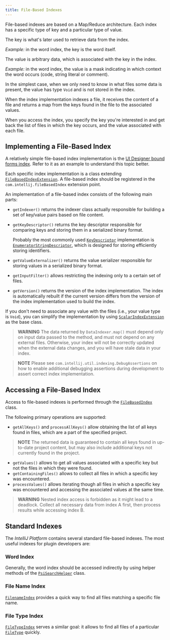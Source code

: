 ```yaml
---
title: File-Based Indexes
---
```

<!-- Copyright 2000-2020 JetBrains s.r.o. and other contributors. Use of this source code is governed by the Apache 2.0 license that can be found in the LICENSE file. -->

File-based indexes are based on a Map/Reduce architecture. Each index has a specific type of key and a particular type of value.

The key is what's later used to retrieve data from the index.

*Example:* in the word index, the key is the word itself.

The value is arbitrary data, which is associated with the key in the index.

*Example:* in the word index, the value is a mask indicating in which context the word occurs (code, string literal or comment).

In the simplest case, when we only need to know in what files some data is present, the value has type `Void` and is not stored in the index.

When the index implementation indexes a file, it receives the content of a file and returns a map from the keys found in the file to the associated values.

When you access the index, you specify the key you're interested in and get back the list of files in which the key occurs, and the value associated with each file.

## Implementing a File-Based Index

A relatively simple file-based index implementation is the [UI Designer bound forms index](upsource:///plugins/ui-designer/src/com/intellij/uiDesigner/binding/FormClassIndex.java). Refer to it as an example to understand this topic better.

Each specific index implementation is a class extending [`FileBasedIndexExtension`](upsource:///platform/indexing-api/src/com/intellij/util/indexing/FileBasedIndexExtension.java). A file-based index should be registered in the `com.intellij.fileBasedIndex` extension point.

An implementation of a file-based index consists of the following main parts:

* `getIndexer()` returns the indexer class actually responsible for building a set of key/value pairs based on file content.
* `getKeyDescriptor()` returns the key descriptor responsible for comparing keys and storing them in a serialized binary format.

   Probably the most commonly used [`KeyDescriptor`](upsource:///platform/util/src/com/intellij/util/io/KeyDescriptor.java) implementation is [`EnumeratorStringDescriptor`](upsource:///platform/util/src/com/intellij/util/io/EnumeratorStringDescriptor.java), which is designed for storing efficiently storing identifiers.
* `getValueExternalizer()` returns the value serializer responsible for storing values in a serialized binary format.
* `getInputFilter()` allows restricting the indexing only to a certain set of files.
* `getVersion()` returns the version of the index implementation. The index is automatically rebuilt if the current version differs from the version of the index implementation used to build the index.

If you don't need to associate any value with the files (i.e., your value type is `Void`), you can simplify the implementation by using [`ScalarIndexExtension`](upsource:///platform/indexing-api/src/com/intellij/util/indexing/ScalarIndexExtension.java) as the base class.

> **WARNING** The data returned by `DataIndexer.map()` must depend only on input data passed to the method, and must not depend on any external files. Otherwise, your index will not be correctly updated when the external data changes, and you will have stale data in your index.

> **NOTE** Please see `com.intellij.util.indexing.DebugAssertions` on how to enable additional debugging assertions during development to assert correct index implementation.

## Accessing a File-Based Index

Access to file-based indexes is performed through the [`FileBasedIndex`](upsource:///platform/indexing-api/src/com/intellij/util/indexing/FileBasedIndex.java) class.

The following primary operations are supported:

* `getAllKeys()` and `processAllKeys()` allow obtaining the list of all keys found in files, which are a part of the specified project.

> **NOTE** The returned data is guaranteed to contain all keys found in up-to-date project content, but may also include additional keys not currently found in the project.

* `getValues()` allows to get all values associated with a specific key but not the files in which they were found.
* `getContainingFiles()` allows to collect all files in which a specific key was encountered.
* `processValues()` allows iterating though all files in which a specific key was encountered and accessing the associated values at the same time.

> **WARNING** Nested index access is forbidden as it might lead to a deadlock. Collect all necessary data from index A first, then process results while accessing index B.

## Standard Indexes

The *IntelliJ Platform* contains several standard file-based indexes. The most useful indexes for plugin developers are:

### Word Index

Generally, the word index should be accessed indirectly by using helper methods of the [`PsiSearchHelper`](upsource:///platform/indexing-api/src/com/intellij/psi/search/PsiSearchHelper.java) class.

### File Name Index
[`FilenameIndex`](upsource:///platform/indexing-api/src/com/intellij/psi/search/FilenameIndex.java) provides a quick way to find all files matching a specific file name.

### File Type Index
[`FileTypeIndex`](upsource:///platform/indexing-api/src/com/intellij/psi/search/FileTypeIndex.java) serves a similar goal: it allows to find all files of a particular [`FileType`](upsource:///platform/core-api/src/com/intellij/openapi/fileTypes/FileType.java) quickly.
